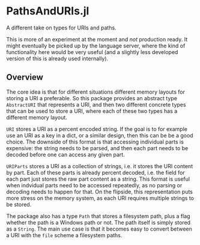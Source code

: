 # PathsAndURIs.jl

A different take on types for URIs and paths.

This is more of an experiment at the moment and _not_ production ready. It might eventually be picked up by the language
server, where the kind of functionality here would be very useful (and a slightly less developed version of this is already
used internally).

## Overview

The core idea is that for different situations different memory layouts for storing a URI a preferable. So this package
provides an abstract type `AbstractURI` that represents a URI, and then two different concrete types that can be
used to store a URI, where each of these two types has a different memory layout.

`URI` stores a URI as a percent encoded string. If the goal is to for example use an URI as a key in a dict, or a similar
design, then this can be be a good choice. The downside of this format is that accessing individual parts is expensive:
the string needs to be parsed, and then each part needs to be decoded before one can access any given part.

`URIParts` stores a URI as a collection of strings, i.e. it stores the URI content by part. Each of these parts is
already percent decoded, i.e. the field for each part just stores the raw part content as a string. This format is useful
when indvidual parts need to be accessed repeatedly, as no parsing or decoding needs to happen for that. On the flipside,
this representation puts more stress on the memory system, as each URI requires multiple strings to be stored.

The package also has a type `Path` that stores a filesystem path, plus a flag whether the path is a Windows path or not.
The path itself is simply stored as a `String`. The main use case is that it becomes easy to convert between a URI with
the `file` scheme a filesystem paths.
